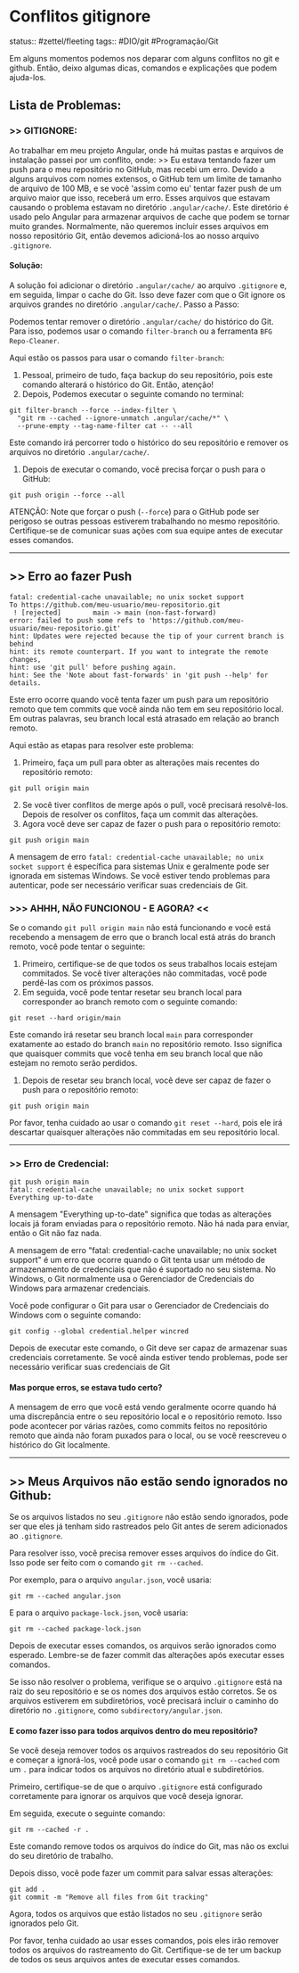# Conflitos gitignore
status:: #zettel/fleeting 
tags:: #DIO/git #Programação/Git 

Em alguns momentos podemos nos deparar com alguns conflitos no git e github. Então, deixo algumas dicas, comandos e explicações que podem ajuda-los.

## Lista de Problemas:

### >> GITIGNORE:

Ao trabalhar em meu projeto Angular, onde há muitas pastas e arquivos de instalação passei por um conflito, onde: >> Eu estava tentando fazer um push para o meu repositório no GitHub, mas recebi um erro. Devido a alguns arquivos com nomes extensos, o GitHub tem um limite de tamanho de arquivo de 100 MB, e se você 'assim como eu' tentar fazer push de um arquivo maior que isso, receberá um erro. Esses arquivos que estavam causando o problema estavam no diretório `.angular/cache/`. Este diretório é usado pelo Angular para armazenar arquivos de cache que podem se tornar muito grandes. Normalmente, não queremos incluir esses arquivos em nosso repositório Git, então devemos adicioná-los ao nosso arquivo `.gitignore`.

#### **Solução:**

A solução foi adicionar o diretório `.angular/cache/` ao arquivo `.gitignore` e, em seguida, limpar o cache do Git. Isso deve fazer com que o Git ignore os arquivos grandes no diretório `.angular/cache/`. Passo a Passo:

Podemos tentar remover o diretório `.angular/cache/` do histórico do Git. Para isso, podemos usar o comando `filter-branch` ou a ferramenta `BFG Repo-Cleaner`.

Aqui estão os passos para usar o comando `filter-branch`:
1. Pessoal, primeiro de tudo, faça backup do seu repositório, pois este comando alterará o histórico do Git. Então, atenção!
2. Depois, Podemos executar o seguinte comando no terminal:

```
git filter-branch --force --index-filter \
  "git rm --cached --ignore-unmatch .angular/cache/*" \
  --prune-empty --tag-name-filter cat -- --all
```

Este comando irá percorrer todo o histórico do seu repositório e remover os arquivos no diretório `.angular/cache/`.

1. Depois de executar o comando, você precisa forçar o push para o GitHub:

```
git push origin --force --all
```

ATENÇÃO: Note que forçar o push (`--force`) para o GitHub pode ser perigoso se outras pessoas estiverem trabalhando no mesmo repositório. Certifique-se de comunicar suas ações com sua equipe antes de executar esses comandos.

---

## >> Erro ao fazer Push

```
fatal: credential-cache unavailable; no unix socket support
To https://github.com/meu-usuario/meu-repositorio.git
 ! [rejected]        main -> main (non-fast-forward)
error: failed to push some refs to 'https://github.com/meu-usuario/meu-repositorio.git'  
hint: Updates were rejected because the tip of your current branch is behind
hint: its remote counterpart. If you want to integrate the remote changes,        
hint: use 'git pull' before pushing again.
hint: See the 'Note about fast-forwards' in 'git push --help' for details. 
```

Este erro ocorre quando você tenta fazer um push para um repositório remoto que tem commits que você ainda não tem em seu repositório local. Em outras palavras, seu branch local está atrasado em relação ao branch remoto.

Aqui estão as etapas para resolver este problema:

1. Primeiro, faça um pull para obter as alterações mais recentes do repositório remoto:

```
git pull origin main
```

2. Se você tiver conflitos de merge após o pull, você precisará resolvê-los. Depois de resolver os conflitos, faça um commit das alterações.
3. Agora você deve ser capaz de fazer o push para o repositório remoto:

```
git push origin main
```

A mensagem de erro `fatal: credential-cache unavailable; no unix socket support` é específica para sistemas Unix e geralmente pode ser ignorada em sistemas Windows. Se você estiver tendo problemas para autenticar, pode ser necessário verificar suas credenciais de Git.


### >>> AHHH, NÃO FUNCIONOU - E AGORA? <<

Se o comando `git pull origin main` não está funcionando e você está recebendo a mensagem de erro que o branch local está atrás do branch remoto, você pode tentar o seguinte:

1. Primeiro, certifique-se de que todos os seus trabalhos locais estejam commitados. Se você tiver alterações não commitadas, você pode perdê-las com os próximos passos.
2. Em seguida, você pode tentar resetar seu branch local para corresponder ao branch remoto com o seguinte comando:

```
git reset --hard origin/main
```

Este comando irá resetar seu branch local `main` para corresponder exatamente ao estado do branch `main` no repositório remoto. Isso significa que quaisquer commits que você tenha em seu branch local que não estejam no remoto serão perdidos.

1. Depois de resetar seu branch local, você deve ser capaz de fazer o push para o repositório remoto:

```
git push origin main
```

Por favor, tenha cuidado ao usar o comando `git reset --hard`, pois ele irá descartar quaisquer alterações não commitadas em seu repositório local.

---

### >> Erro de Credencial:

```
git push origin main
fatal: credential-cache unavailable; no unix socket support
Everything up-to-date
```

A mensagem "Everything up-to-date" significa que todas as alterações locais já foram enviadas para o repositório remoto. Não há nada para enviar, então o Git não faz nada.

A mensagem de erro "fatal: credential-cache unavailable; no unix socket support" é um erro que ocorre quando o Git tenta usar um método de armazenamento de credenciais que não é suportado no seu sistema. No Windows, o Git normalmente usa o Gerenciador de Credenciais do Windows para armazenar credenciais.

Você pode configurar o Git para usar o Gerenciador de Credenciais do Windows com o seguinte comando:

```
git config --global credential.helper wincred
```

Depois de executar este comando, o Git deve ser capaz de armazenar suas credenciais corretamente. Se você ainda estiver tendo problemas, pode ser necessário verificar suas credenciais de Git

#### Mas porque erros, se estava tudo certo?

A mensagem de erro que você está vendo geralmente ocorre quando há uma discrepância entre o seu repositório local e o repositório remoto. Isso pode acontecer por várias razões, como commits feitos no repositório remoto que ainda não foram puxados para o local, ou se você reescreveu o histórico do Git localmente.

---

## >> Meus Arquivos não estão sendo ignorados no Github:

Se os arquivos listados no seu `.gitignore` não estão sendo ignorados, pode ser que eles já tenham sido rastreados pelo Git antes de serem adicionados ao `.gitignore`.

Para resolver isso, você precisa remover esses arquivos do índice do Git. Isso pode ser feito com o comando `git rm --cached`.

Por exemplo, para o arquivo `angular.json`, você usaria:

```
git rm --cached angular.json
```

E para o arquivo `package-lock.json`, você usaria:

```
git rm --cached package-lock.json
```

Depois de executar esses comandos, os arquivos serão ignorados como esperado. Lembre-se de fazer commit das alterações após executar esses comandos.

Se isso não resolver o problema, verifique se o arquivo `.gitignore` está na raiz do seu repositório e se os nomes dos arquivos estão corretos. Se os arquivos estiverem em subdiretórios, você precisará incluir o caminho do diretório no `.gitignore`, como `subdirectory/angular.json`.

#### E como fazer isso para todos arquivos dentro do meu repositório?

Se você deseja remover todos os arquivos rastreados do seu repositório Git e começar a ignorá-los, você pode usar o comando `git rm --cached` com um `.` para indicar todos os arquivos no diretório atual e subdiretórios.

Primeiro, certifique-se de que o arquivo `.gitignore` está configurado corretamente para ignorar os arquivos que você deseja ignorar.

Em seguida, execute o seguinte comando:

```
git rm --cached -r .
```

Este comando remove todos os arquivos do índice do Git, mas não os exclui do seu diretório de trabalho.

Depois disso, você pode fazer um commit para salvar essas alterações:

```
git add .
git commit -m "Remove all files from Git tracking"
```

Agora, todos os arquivos que estão listados no seu `.gitignore` serão ignorados pelo Git.

Por favor, tenha cuidado ao usar esses comandos, pois eles irão remover todos os arquivos do rastreamento do Git. Certifique-se de ter um backup de todos os seus arquivos antes de executar esses comandos.